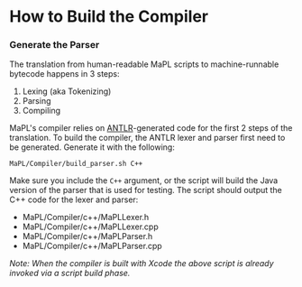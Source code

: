 # How to Build the Compiler

### Generate the Parser

The translation from human-readable MaPL scripts to machine-runnable bytecode happens in 3 steps:

1. Lexing (aka Tokenizing)
2. Parsing
3. Compiling

MaPL's compiler relies on [ANTLR](https://www.antlr.org/)-generated code for the first 2 steps of the translation. To build the compiler, the ANTLR lexer and parser first need to be generated. Generate it with the following:
```
MaPL/Compiler/build_parser.sh C++
```
Make sure you include the `C++` argument, or the script will build the Java version of the parser that is used for testing. The script should output the C++ code for the lexer and parser:

* MaPL/Compiler/c++/MaPLLexer.h
* MaPL/Compiler/c++/MaPLLexer.cpp
* MaPL/Compiler/c++/MaPLParser.h
* MaPL/Compiler/c++/MaPLParser.cpp

_Note: When the compiler is built with Xcode the above script is already invoked via a script build phase._
